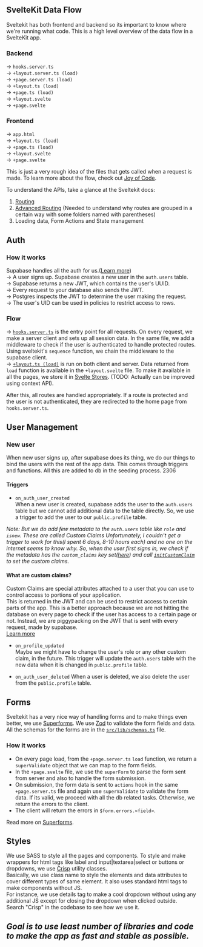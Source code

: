 ## SvelteKit Data Flow

Sveltekit has both frontend and backend so its important to know where we're running what code. This is a high level overview of the data flow in a SvelteKit app.

### Backend

-> `hooks.server.ts`  
-> `+layout.server.ts (load)`  
-> `+page.server.ts (load)`  
-> `+layout.ts (load)`  
-> `+page.ts (load)`  
-> `+layout.svelte`  
-> `+page.svelte`

### Frontend

-> `app.html`  
-> `+layout.ts (load)`  
-> `+page.ts (load)`  
-> `+layout.svelte`  
-> `+page.svelte`

This is just a very rough idea of the files that gets called when a request is made. To learn more about the flow, check out [Joy of Code](https://joyofcode.xyz/sveltekit-data-flow).

To understand the APIs, take a glance at the Sveltekit docs:

1. [Routing](https://kit.svelte.dev/docs/routing)
2. [Advanced Routing](https://kit.svelte.dev/docs/advanced-routing) (Needed to understand why routes are grouped in a certain way with some folders named with parentheses)
3. Loading data, Form Actions and State management

## Auth

### How it works

Supabase handles all the auth for us.([Learn more](https://supabase.com/docs/guides/auth#how-it-works))  
-> A user signs up. Supabase creates a new user in the `auth.users` table.  
-> Supabase returns a new JWT, which contains the user's UUID.  
-> Every request to your database also sends the JWT.  
-> Postgres inspects the JWT to determine the user making the request.  
-> The user's UID can be used in policies to restrict access to rows.

### Flow

-> [`hooks.server.ts`](/src/hooks.server.ts) is the entry point for all requests. On every request, we make a server client and sets up all session data. In the same file, we add a middleware to check if the user is authenticated to handle protected routes. Using sveltekit's `sequence` function, we chain the middleware to the supabase client.  
-> [`+layout.ts (load)`](/src/routes/+layout.ts) is run on both client and server. Data returned from `load` function is available in the `+layout.svelte` file. To make it available in all the pages, we store it in [Svelte Stores](https://kit.svelte.dev/docs/state-management#using-stores-with-context). (TODO: Actually can be improved using context API).

After this, all routes are handled appropriately. If a route is protected and the user is not authenticated, they are redirected to the home page from `hooks.server.ts`.

## User Management

### New user

When new user signs up, after supabase does its thing, we do our things to bind the users with the rest of the app data. This comes through triggers and functions. All this are added to db in the seeding process.
2306

#### Triggers

- `on_auth_user_created`  
  When a new user is created, supabase adds the user to the `auth.users` table but we cannot add additional data to the table directly. So, we use a trigger to add the user to our `public.profile` table.

_Note: But we do add few metadata to the `auth.users` table like `role` and `isnew`. These are called Custom Claims Unfortunately, I couldn't get a trigger to work for this(I spent 6 days, 8-10 hours each) and no one on the internet seems to know why. So, when the user first signs in, we check if the metadata has the `custom_claims` key set([here](/src/hooks.server.ts#L35)) and call [`initCustomClaim`](/src/db/User.db.ts#L4) to set the custom claims._

#### What are custom claims?

Custom Claims are special attributes attached to a user that you can use to control access to portions of your application.  
This is returned in the JWT and can be used to restrict access to certain parts of the app. This is a better approach because we are not hitting the database on every page to check if the user has access to a certain page or not. Instead, we are piggypacking on the JWT that is sent with every request, made by supabase.  
[Learn more](https://github.com/supabase-community/supabase-custom-claims?tab=readme-ov-file)

- `on_profile_updated`  
  Maybe we might have to change the user's role or any other custom claim, in the future. This trigger will update the `auth.users` table with the new data when it is changed in `public.profile` table.

- `on_auth_user_deleted`
  When a user is deleted, we also delete the user from the `public.profile` table.

## Forms

Sveltekit has a very nice way of handling forms and to make things even better, we use [Superforms](https://superforms.rocks/). We use [Zod](https://zod.dev) to validate the form fields and data. All the schemas for the forms are in the [`src/lib/schemas.ts`](/src/lib/schemas.ts) file.

### How it works

- On every page load, from the `+page.server.ts` `load` function, we return a `superValidate` object that we can map to the form fields.
- In the `+page.svelte` file, we use the `superForm` to parse the form sent from server and also to handle the form submission.
- On submission, the form data is sent to `actions` hook in the same `+page.server.ts` file and again use `superValidate` to validate the form data. If its valid, we proceed with all the db related tasks. Otherwise, we return the errors to the client.
- The client will return the errors in `$form.errors.<field>`.

Read more on [Superforms](https://superforms.rocks/).

## Styles

We use SASS to style all the pages and components. To style and make wrappers for html tags like label and input|textarea|select or buttons or dropdowns, we use [Crisp](https://crisp.abs.moe) utility classes.  
Basically, we use class name to style the elements and data attributes to cover different types of same element. It also uses standard html tags to make components without JS.  
For instance, we use details tag to make a cool dropdown without using any additional JS except for closing the dropdown when clicked outside.  
Search "Crisp" in the codebase to see how we use it.

## _Goal is to use least number of libraries and code to make the app as fast and stable as possible._
